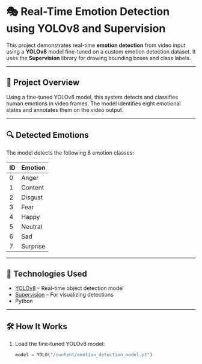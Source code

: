 # 🎭 Real-Time Emotion Detection using YOLOv8 and Supervision

This project demonstrates real-time **emotion detection** from video input using a **YOLOv8** model fine-tuned on a custom emotion detection dataset. It uses the **Supervision** library for drawing bounding boxes and class labels.

---

## 📂 Project Overview

Using a fine-tuned YOLOv8 model, this system detects and classifies human emotions in video frames. The model identifies eight emotional states and annotates them on the video output.

---

## 🔍 Detected Emotions

The model detects the following 8 emotion classes:

| ID | Emotion   |
|----|-----------|
| 0  | Anger     |
| 1  | Content   |
| 2  | Disgust   |
| 3  | Fear      |
| 4  | Happy     |
| 5  | Neutral   |
| 6  | Sad       |
| 7  | Surprise  |

---

## 🚀 Technologies Used

- [YOLOv8](https://github.com/ultralytics/ultralytics) – Real-time object detection model
- [Supervision](https://github.com/roboflow/supervision) – For visualizing detections
- Python

---

## 🛠️ How It Works

1. Load the fine-tuned YOLOv8 model:
   ```python
   model = YOLO("/content/emotion_detection_model.pt")
